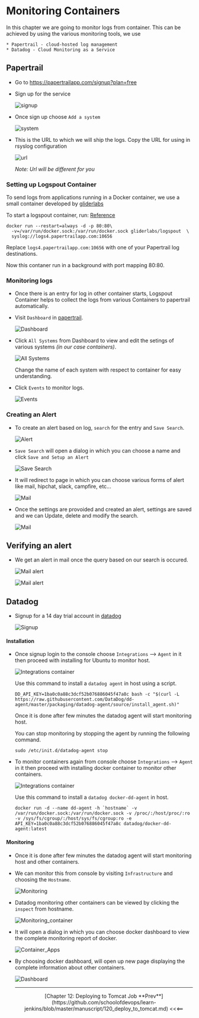 # Monitoring Containers
  In this chapter we are going to monitor logs from container. This can be achieved by using the various monitoring tools, we use

    * Papertrail - cloud-hosted log management
    * Datadog - Cloud Monitoring as a Service

## Papertrail

* Go to https://papertrailapp.com/signup?plan=free

* Sign up for the service

  ![signup](images/monitoring/1.png)

* Once sign up choose `Add a system`

  ![system](images/monitoring/2.png)

* This is the URL to which we will ship the logs. Copy the URL for using in rsyslog configuration

  ![url](images/monitoring/3.png)

  _Note: Url will be different for you_

### Setting up Logspout Container

To send logs from applications running in a Docker container, we use a small container developed by [gliderlabs](https://hub.docker.com/r/gliderlabs/logspout/)

To start a logspout container, run: [Reference](http://help.papertrailapp.com/kb/configuration/configuring-centralized-logging-from-docker/)

    docker run --restart=always -d -p 80:80\
      -v=/var/run/docker.sock:/var/run/docker.sock gliderlabs/logspout  \
      syslog://logs4.papertrailapp.com:10656

Replace `logs4.papertrailapp.com:10656` with one of your Papertrail log destinations.

Now this contaner run in a background with port mapping 80:80.

### Monitoring logs

* Once there is an entry for log in other container starts, Logspout Container helps to collect the logs from various Containers to papertrail automatically.

* Visit `Dashboard` in [papertrail](https://papertrailapp.com/dashboard).

  ![Dashboard](images/monitoring/4.png)

* Click `All Systems` from Dashboard to view and edit the setings of various systems _(in our case containers)_.

  ![All Systems](images/monitoring/5.png)

  Change the name of each system with respect to container for easy understanding.

* Click `Events` to monitor logs.

  ![Events](images/monitoring/6.png)

### Creating an Alert

* To create an alert based on log, `search` for the entry and `Save Search`.

  ![Alert](images/monitoring/7.png)

* `Save Search` will open a dialog in which you can choose a name and click `Save and Setup an Alert`

  ![Save Search](images/monitoring/8.png)

* It will redirect to page in which you can choose various forms of alert like mail, hipchat, slack, campfire, etc...

  ![Mail](images/monitoring/9.png)

* Once the settings are provoided and created an alert, settings are saved and we can Update, delete and modify the search.

  ![Mail](images/monitoring/10.png)

## Verifying an alert

* We get an alert in mail once the query based on our search is occured.

  ![Mail alert](images/monitoring/11.png)

  ![Mail alert](images/monitoring/12.png)

## Datadog

* Signup for a 14 day trial account in [datadog](https://app.datadoghq.com/signup)

  ![Signup](images/monitoring/13.png)

#### Installation

  * Once signup login to the console choose `Integrations` --> `Agent` in it then proceed with installing for Ubuntu to monitor host.

    ![Integrations container](images/monitoring/15.png)

    Use this command to install a `datadog agent` in host using a script.

    ```
    DD_API_KEY=1ba0c0a88c3dcf52b076886045f47a8c bash -c "$(curl -L https://raw.githubusercontent.com/DataDog/dd-agent/master/packaging/datadog-agent/source/install_agent.sh)"
    ```

    Once it is done after few minutes the datadog agent will start monitoring host.

    You can stop monitoring by stopping the agent by running the following command.

        sudo /etc/init.d/datadog-agent stop

  * To monitor containers again from console choose `Integrations` --> `Agent` in it then proceed with installing docker container to monitor other containers.

    ![Integrations container](images/monitoring/14.png)

    Use this command to install a `datadog docker-dd-agent` in host.

    ```
    docker run -d --name dd-agent -h `hostname` -v /var/run/docker.sock:/var/run/docker.sock -v /proc/:/host/proc/:ro -v /sys/fs/cgroup/:/host/sys/fs/cgroup:ro -e API_KEY=1ba0c0a88c3dcf52b076886045f47a8c datadog/docker-dd-agent:latest
    ```

#### Monitoring

  * Once it is done after few minutes the datadog agent will start monitoring host and other containers.

  * We can monitor this from console by visiting `Infrastructure` and choosing the `Hostname`.

    ![Monitoring](images/monitoring/16.png)

  * Datadog monitoring other containers can be viewed by clicking the `inspect` from hostname.

    ![Monitoring_container](images/monitoring/17.png)

  * It will open a dialog in which you can choose docker dashboard to view the complete monitoring report of docker.

    ![Container_Apps](images/monitoring/18.png)

  * By choosing docker dashboard, will open up new page displaying the complete information about other containers.

    ![Dashboard](images/monitoring/19.png)

    ----
    <center>[Chapter 12: Deploying to Tomcat Job **Prev**](https://github.com/schoolofdevops/learn-jenkins/blob/master/manuscript/120_deploy_to_tomcat.md) <<<==
